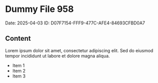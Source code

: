 # Dummy File 958

Date: 2025-04-03
ID: D07F7154-FFF9-477C-AFE4-84693CFBD0A7

## Content

Lorem ipsum dolor sit amet, consectetur adipiscing elit.
Sed do eiusmod tempor incididunt ut labore et dolore magna aliqua.

* Item 1
* Item 2
* Item 3
